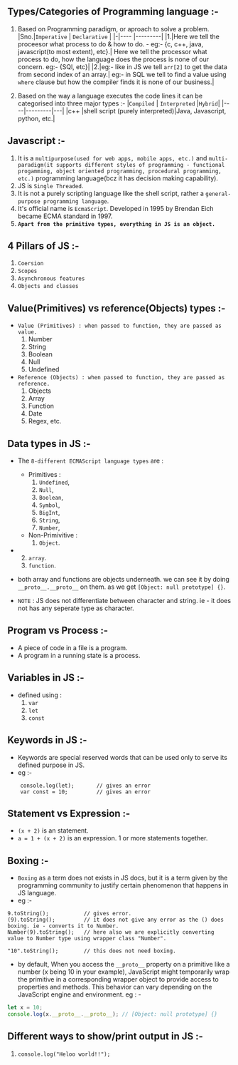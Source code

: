 [](#intro)

## Types/Categories of Programming language :-

1.  Based on Programming paradigm, or aproach to solve a problem.
    |Sno.|`Imperative` | `Declarative` |
    |-|---- |---------|
    |1.|Here we tell the proceesor what process to do & how to do. - eg:- {c, c++, java, javascript(to most extent), etc}.| Here we tell the processor what process to do, how the language does the process is none of our concern. eg:- {SQl, etc}|
    |2.|eg:- like in JS we tell `arr[2]` to get the data from second index of an array.| eg:- in SQL we tell to find a value using `where` clause but how the compiler finds it is none of our business.|

2.  Based on the way a language executes the code lines it can be categorised into three major types :-
    |`Compiled` | `Interpreted` |`Hybrid`|
    |----|---------|---|
    |c++ |shell script (purely interpreted)|Java, Javascript, python, etc.|

## Javascript :-

1. It is a `multipurpose(used for web apps, mobile apps, etc.)` and `multi-paradigm(it supports different styles of programming - functional progamming, object oriented programming, procedural programming, etc.)` programming language(bcz it has decision making capability).
2. JS is `Single Threaded`.
3. It is not a purely scripting language like the shell script, rather a `general-purpose programming language`.
4. It's official name is `EcmaScript`. Developed in 1995 by Brendan Eich became ECMA standard in 1997.
5. **`Apart from the primitive types, everything in JS is an object.`**

## 4 Pillars of JS :-

1. `Coersion`
2. `Scopes`
3. `Asynchronous features`
4. `Objects and classes`

## Value(Primitives) vs reference(Objects) types :-

-   `Value (Primitives) : when passed to function, they are passed as value.`
    1. Number
    2. String
    3. Boolean
    4. Null
    5. Undefined
-   `Reference (Objects) : when passed to function, they are passed as reference.`
    1. Objects
    2. Array
    3. Function
    4. Date
    5. Regex, etc.

## Data types in JS :-

-   The `8-different ECMAScript language types` are :

    -   Primitives :
        1. `Undefined`,
        2. `Null`,
        3. `Boolean`,
        4. `Symbol`,
        5. `BigInt`,
        6. `String`,
        7. `Number`,
    -   Non-Primivitive :
        1. `Object`.

-   2.  `array`.
    3.  `function`.
-   both array and functions are objects underneath. we can see it by doing `__proto__.__proto__` on them. as we get `[Object: null prototype] {}`.

-   `NOTE` : JS does not differentiate between character and string. ie - it does not has any seperate type as character.

## Program vs Process :-

-   A piece of code in a file is a program.
-   A program in a running state is a process.

## Variables in JS :-

-   defined using :
    1. `var`
    2. `let`
    3. `const`

## Keywords in JS :-

-   Keywords are special reserved words that can be used only to serve its defined purpose in JS.
-   eg :-

```JS
    console.log(let);       // gives an error
    var const = 10;         // gives an error
```

## Statement vs Expression :-

-   `(x + 2)` is an statement.
-   `a = 1 + (x + 2)` is an expression. 1 or more statements together.

## Boxing :-

-   `Boxing` as a term does not exists in JS docs, but it is a term given by the programming community to justify certain phenomenon that happens in JS language.
-   eg :-

```JS
9.toString();           // gives error.
(9).toString();         // it does not give any error as the () does boxing. ie - converts it to Number.
Number(9).toString();   // here also we are explicitly converting value to Number type using wrapper class "Number".

"10".toString();        // this does not need boxing.
```

-   by default, When you access the `__proto__` property on a primitive like a number (x being 10 in your example), JavaScript might temporarily wrap the primitive in a corresponding wrapper object to provide access to properties and methods. This behavior can vary depending on the JavaScript engine and environment.
    eg : -

```js
let x = 10;
console.log(x.__proto__.__proto__); // [Object: null prototype] {}
```

## Different ways to show/print output in JS :-

1. `console.log("Heloo world!!");`
